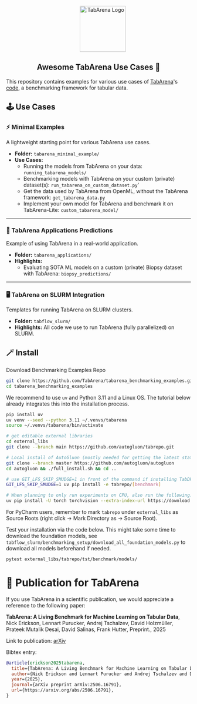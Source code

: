 <div align="center">

<div id="user-content-toc">
  <ul align="center" style="list-style: none;">
    <summary>
      <img src="https://avatars.githubusercontent.com/u/210855230" width="125" alt="TabArena Logo"/>
    </summary>
  </ul>
</div>

## Awesome TabArena Use Cases 🌻

</div>

This repository contains examples for various use cases of [TabArena](https://tabarena.ai)'s 
[code](https://github.com/autogluon/tabrepo/), a benchmarking framework for tabular data.

## 🕹️ Use Cases

### ⚡ Minimal Examples

A lightweight starting point for various TabArena use cases.

- **Folder:** `tabarena_minimal_example/`
- **Use Cases:**
    - Running the models from TabArena on your data: `running_tabarena_models/`
    - Benchmarking models with TabArena on your custom (private) dataset(s): `run_tabarena_on_custom_dataset.py`'
    - Get the data used by TabArena from OpenML, without the TabArena framework: `get_tabarena_data.py`
    - Implement your own model for TabArena and benchmark it on TabArena-Lite: `custom_tabarena_model/`

---

### 🔬 TabArena Applications Predictions

Example of using TabArena in a real-world application.

- **Folder:** `tabarena_applications/`
- **Highlights:**
    - Evaluating SOTA ML models on a custom (private) Biopsy dataset with TabArena: `biopsy_predictions/`

---

### 🖥️ TabArena on SLURM Integration

Templates for running TabArena on SLURM clusters.

- **Folder:** `tabflow_slurm/`
- **Highlights:** All code we use to run TabArena (fully parallelized) on SLURM.

## 🪄 Install

Download Benchmarking Examples Repo

```bash
git clone https://github.com/TabArena/tabarena_benchmarking_examples.git
cd tabarena_benchmarking_examples
```

We recommend to use `uv` and Python 3.11 and a Linux OS. The tutorial below already integrates this into the
installation process.

```bash
pip install uv
uv venv --seed --python 3.11 ~/.venvs/tabarena
source ~/.venvs/tabarena/bin/activate

# get editable external libraries
cd external_libs
git clone --branch main https://github.com/autogluon/tabrepo.git

# Local install of AutoGluon (mostly needed for getting the latest state of the code)
git clone --branch master https://github.com/autogluon/autogluon
cd autogluon && ./full_install.sh && cd ..

# use GIT_LFS_SKIP_SMUDGE=1 in front of the command if installing TabDPT fails due to a broken LFS/pip setup
GIT_LFS_SKIP_SMUDGE=1 uv pip install -e tabrepo/[benchmark]

# When planning to only run experiments on CPU, also run the following:
uv pip install -U torch torchvision --extra-index-url https://download.pytorch.org/whl/cpu
```

For PyCharm users, remember to mark `tabrepo` under `external_libs` as Source Roots (right click
-> Mark Directory as -> Source Root).

Test your installation via the code below. This might take some time to download the foundation models, see
`tabflow_slurm/benchmarking_setup/download_all_foundation_models.py` to download all models beforehand if needed.

```bash
pytest external_libs/tabrepo/tst/benchmark/models/
```

# 📄 Publication for TabArena

If you use TabArena in a scientific publication, we would appreciate a reference to the following paper:

**TabArena: A Living Benchmark for Machine Learning on Tabular Data**,
Nick Erickson, Lennart Purucker, Andrej Tschalzev, David Holzmüller, Prateek Mutalik Desai, David Salinas, Frank Hutter,
Preprint., 2025

Link to publication: [arXiv](https://arxiv.org/abs/2506.16791)

Bibtex entry:

```bibtex
@article{erickson2025tabarena,
  title={TabArena: A Living Benchmark for Machine Learning on Tabular Data}, 
  author={Nick Erickson and Lennart Purucker and Andrej Tschalzev and David Holzmüller and Prateek Mutalik Desai and David Salinas and Frank Hutter},
  year={2025},
  journal={arXiv preprint arXiv:2506.16791},
  url={https://arxiv.org/abs/2506.16791}, 
}
```
